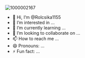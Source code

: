 ![1000002167](https://github.com/user-attachments/assets/42864186-10b5-47fd-ab5b-c7a17387257b)
- 👋 Hi, I’m @Rolcsika1155
- 👀 I’m interested in ...
- 🌱 I’m currently learning ...
- 💞️ I’m looking to collaborate on ...
- 📫 How to reach me ...
- 😄 Pronouns: ...
- ⚡ Fun fact: ...

<!---
Rolcsika1155/Rolcsika1155 is a ✨ special ✨ repository because its `README.md` (this file) appears on your GitHub profile.
You can click the Preview link to take a look at your changes.
--->
